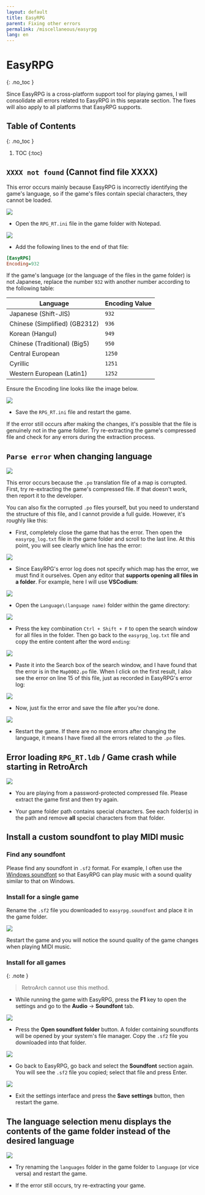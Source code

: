 ```yaml
---
layout: default
title: EasyRPG
parent: Fixing other errors
permalink: /miscellaneous/easyrpg
lang: en
---
```


# EasyRPG
{: .no_toc }

Since EasyRPG is a cross-platform support tool for playing games, I will consolidate all errors related to EasyRPG in this separate section. The fixes will also apply to all platforms that EasyRPG supports.

## Table of Contents
{: .no_toc }

1. TOC
{:toc}

## `XXXX not found` (Cannot find file XXXX)

This error occurs mainly because EasyRPG is incorrectly identifying the game's language, so if the game's files contain special characters, they cannot be loaded.

![](images/image.png)

* Open the `RPG_RT.ini` file in the game folder with Notepad.

![](images/image-1.png)

* Add the following lines to the end of that file:

```ini
[EasyRPG]
Encoding=932
```

If the game's language (or the language of the files in the game folder) is not Japanese, replace the number `932` with another number according to the following table:

| Language | Encoding Value |
| --- | --- |
| Japanese (Shift-JIS) | `932` |
| Chinese (Simplified) (GB2312) | `936` |
| Korean (Hangul) | `949` |
| Chinese (Traditional) (Big5) | `950` |
| Central European | `1250` |
| Cyrillic | `1251` |
| Western European (Latin1) | `1252` |

Ensure the Encoding line looks like the image below.

![](images/image-2.png)

* Save the `RPG_RT.ini` file and restart the game.

If the error still occurs after making the changes, it's possible that the file is genuinely not in the game folder. Try re-extracting the game's compressed file and check for any errors during the extraction process.

## `Parse error` when changing language

![](images/image-3.png)

This error occurs because the `.po` translation file of a map is corrupted. First, try re-extracting the game's compressed file. If that doesn't work, then report it to the developer.

You can also fix the corrupted `.po` files yourself, but you need to understand the structure of this file, and I cannot provide a full guide. However, it's roughly like this:

* First, completely close the game that has the error. Then open the `easyrpg_log.txt` file in the game folder and scroll to the last line. At this point, you will see clearly which line has the error:

![](images/image-4.png)

* Since EasyRPG's error log does not specify which map has the error, we must find it ourselves. Open any editor that **supports opening all files in a folder**. For example, here I will use **VSCodium**:

![](images/image-5.png)

* Open the `Language\(language name)` folder within the game directory:

![](images/image-6.png)

* Press the key combination `Ctrl + Shift + F` to open the search window for all files in the folder. Then go back to the `easyrpg_log.txt` file and copy the entire content after the word `ending`:

![](images/image-7.png)

* Paste it into the Search box of the search window, and I have found that the error is in the `Map0002.po` file. When I click on the first result, I also see the error on line 15 of this file, just as recorded in EasyRPG's error log:

![](images/image-8.png)

* Now, just fix the error and save the file after you're done.

![](images/image-9.png)

* Restart the game. If there are no more errors after changing the language, it means I have fixed all the errors related to the `.po` files.

## Error loading `RPG_RT.ldb` / Game crash while starting in RetroArch

![](images/image-11.png)

* You are playing from a password-protected compressed file. Please extract the game first and then try again.

* Your game folder path contains special characters. See each folder(s) in the path and remove **all** special characters from that folder.

## Install a custom soundfont to play MIDI music

### Find any soundfont

Please find any soundfont in `.sf2` format. For example, I often use the [Windows soundfont](https://musical-artifacts.com/artifacts/713) so that EasyRPG can play music with a sound quality similar to that on Windows.

### Install for a single game

Rename the `.sf2` file you downloaded to `easyrpg.soundfont` and place it in the game folder.

![](images/image-12.png)

Restart the game and you will notice the sound quality of the game changes when playing MIDI music.

### Install for all games

{: .note }
> RetroArch cannot use this method.

* While running the game with EasyRPG, press the **F1** key to open the settings and go to the **Audio** -> **Soundfont** tab.

![](images/image-13.png)

* Press the **Open soundfont folder** button. A folder containing soundfonts will be opened by your system's file manager. Copy the `.sf2` file you downloaded into that folder.

![](images/image-14.png)

* Go back to EasyRPG, go back and select the **Soundfont** section again. You will see the `.sf2` file you copied; select that file and press Enter.

![](images/image-15.png)

* Exit the settings interface and press the **Save settings** button, then restart the game.

## The language selection menu displays the contents of the game folder instead of the desired language

![](images/image-22.png)

* Try renaming the `languages` folder in the game folder to `language` (or vice versa) and restart the game.

* If the error still occurs, try re-extracting your game.